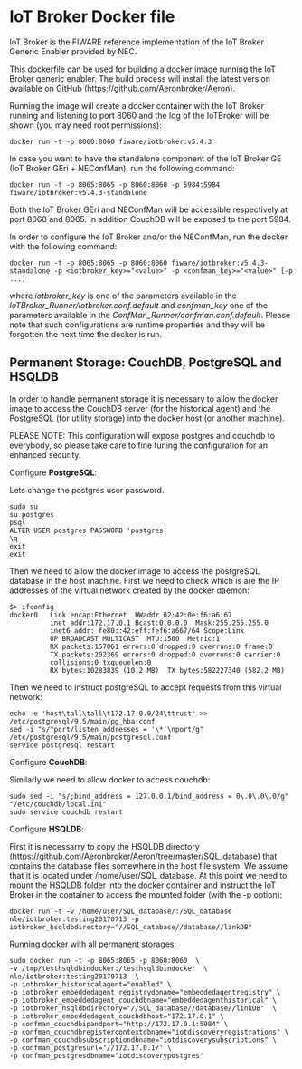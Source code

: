 IoT Broker Docker file
=======================

IoT Broker is the FIWARE reference implementation of the IoT Broker Generic Enabler provided by NEC.

This dockerfile can be used for building a docker image running the IoT Broker generic enabler. The build process will install the latest version available on GitHub (https://github.com/Aeronbroker/Aeron).

Running the image will create a docker container with the IoT Broker running and listening to port 8060 and the log of the IoTBroker will be shown (you may need root permissions):
```
docker run -t -p 8060:8060 fiware/iotbroker:v5.4.3
```


In case you want to have the standalone component of the IoT Broker GE (IoT Broker GEri + NEConfMan), run the following command:
```
docker run -t -p 8065:8065 -p 8060:8060 -p 5984:5984 fiware/iotbroker:v5.4.3-standalone
```
 
Both the IoT Broker GEri and NEConfMan will be accessible respectively at port 8060 and 8065. In addition CouchDB will be exposed to the port 5984.

In order to configure the IoT Broker and/or the NEConfMan, run the docker with the following command:

```
docker run -t -p 8065:8065 -p 8060:8060 fiware/iotbroker:v5.4.3-standalone -p <iotbroker_key>="<value>" -p <confman_key>="<value>" [-p ...]
```

where *iotbroker_key* is one of the parameters available in the *IoTBroker_Runner/iotbroker.conf.default* and *confman_key* one of the parameters available in the *ConfMan_Runner/confman.conf.default*.
Please note that such configurations are runtime properties and they will be forgotten the next time the docker is run.

Permanent Storage: CouchDB, PostgreSQL and HSQLDB
---
In order to handle permanent storage it is necessary to allow the docker image to access the CouchDB server (for the historical agent) and the PostgreSQL (for utility storage) into the docker host (or another machine).

PLEASE NOTE: This configuration will expose postgres and couchdb to everybody, so please take care to fine tuning the configuration for an enhanced security.

Configure **PostgreSQL**:

Lets change the postgres user password.
```
sudo su
su postgres
psql
ALTER USER postgres PASSWORD 'postgres'
\q
exit
exit
```
Then we need to allow the docker image to access the postgreSQL database in the host machine. 
First we need to check which is are the IP addresses of the virtual network created by the docker daemon:
```
$> ifconfig 
docker0   Link encap:Ethernet  HWaddr 02:42:0e:f6:a6:67  
          inet addr:172.17.0.1 Bcast:0.0.0.0  Mask:255.255.255.0
          inet6 addr: fe80::42:eff:fef6:a667/64 Scope:Link
          UP BROADCAST MULTICAST  MTU:1500  Metric:1
          RX packets:157061 errors:0 dropped:0 overruns:0 frame:0
          TX packets:202369 errors:0 dropped:0 overruns:0 carrier:0
          collisions:0 txqueuelen:0 
          RX bytes:10283839 (10.2 MB)  TX bytes:582227340 (582.2 MB)

```
Then we need to instruct postgreSQL to accept requests from this virtual network:
```
echo -e 'host\tall\tall\t172.17.0.0/24\ttrust' >> /etc/postgresql/9.5/main/pg_hba.conf
sed -i "s/^port/listen_addresses = '\*'\nport/g" /etc/postgresql/9.5/main/postgresql.conf
service postgresql restart
```

Configure **CouchDB**:

Similarly we need to allow docker to access couchdb:

```
sudo sed -i "s/;bind_address = 127.0.0.1/bind_address = 0\.0\.0\.0/g" "/etc/couchdb/local.ini"
sudo service couchdb restart
```

Configure **HSQLDB**:

First it is necessarry to copy the HSQLDB directory (https://github.com/Aeronbroker/Aeron/tree/master/SQL_database) that contains the database files somewhere in the host file system. We assume that it is located under /home/user/SQL_database.
At this point we need to mount the HSQLDB folder into the docker container and instruct the IoT Broker in the container to access the mounted folder (with the -p option):
```
docker run -t -v /home/user/SQL_database/:/SQL_database nle/iotbroker:testing20170713 -p iotbroker_hsqldbdirectory="//SQL_database//database//linkDB"
```

Running docker with all permanent storages:

```
sudo docker run -t -p 8065:8065 -p 8060:8060  \
-v /tmp/testhsqldbindocker:/testhsqldbindocker  \
nle/iotbroker:testing20170713  \
-p iotbroker_historicalagent="enabled" \
-p iotbroker_embeddedagent_registrydbname="embeddedagentregistry" \
-p iotbroker_embeddedagent_couchdbname="embeddedagenthistorical" \
-p iotbroker_hsqldbdirectory="//SQL_database//database//linkDB"  \
-p iotbroker_embeddedagent_couchdbhost="172.17.0.1" \
-p confman_couchdbipandport="http://172.17.0.1:5984" \
-p confman_couchdbregistercontextdbname="iotdiscoveryregistrations" \
-p confman_couchdbsubscriptiondbname="iotdiscoverysubscriptions" \
-p confman_postgresurl='//172.17.0.1/' \
-p confman_postgresdbname="iotdiscoverypostgres" 
```
